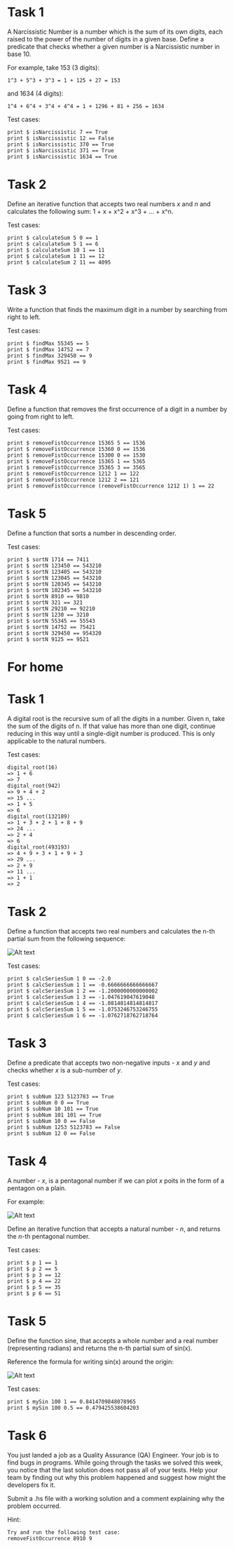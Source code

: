 # Task 1
A Narcissistic Number is a number which is the sum of its own digits, each raised to the power of the number of digits in a given base. Define a predicate that checks whether a given number is a Narcissistic number in base 10.

For example, take 153 (3 digits):

    1^3 + 5^3 + 3^3 = 1 + 125 + 27 = 153

and 1634 (4 digits):

    1^4 + 6^4 + 3^4 + 4^4 = 1 + 1296 + 81 + 256 = 1634

Test cases:

    print $ isNarcissistic 7 == True
    print $ isNarcissistic 12 == False
    print $ isNarcissistic 370 == True
    print $ isNarcissistic 371 == True
    print $ isNarcissistic 1634 == True

# Task 2
Define an iterative function that accepts two real numbers *x* and *n* and calculates the following sum: 1 + x + x^2 + x^3 + ... + x^n.

Test cases:

    print $ calculateSum 5 0 == 1
    print $ calculateSum 5 1 == 6
    print $ calculateSum 10 1 == 11
    print $ calculateSum 1 11 == 12
    print $ calculateSum 2 11 == 4095

# Task 3
Write a function that finds the maximum digit in a number by searching from right to left.

Test cases:

    print $ findMax 55345 == 5
    print $ findMax 14752 == 7
    print $ findMax 329450 == 9
    print $ findMax 9521 == 9

# Task 4
Define a function that removes the first occurrence of a digit in a number by going from right to left.

Test cases:

    print $ removeFistOccurrence 15365 5 == 1536
    print $ removeFistOccurrence 15360 0 == 1536
    print $ removeFistOccurrence 15300 0 == 1530
    print $ removeFistOccurrence 15365 1 == 5365
    print $ removeFistOccurrence 35365 3 == 3565
    print $ removeFistOccurrence 1212 1 == 122
    print $ removeFistOccurrence 1212 2 == 121
    print $ removeFistOccurrence (removeFistOccurrence 1212 1) 1 == 22

# Task 5
Define a function that sorts a number in descending order.

Test cases:

    print $ sortN 1714 == 7411
    print $ sortN 123450 == 543210
    print $ sortN 123405 == 543210
    print $ sortN 123045 == 543210
    print $ sortN 120345 == 543210
    print $ sortN 102345 == 543210
    print $ sortN 8910 == 9810
    print $ sortN 321 == 321
    print $ sortN 29210 == 92210
    print $ sortN 1230 == 3210
    print $ sortN 55345 == 55543
    print $ sortN 14752 == 75421
    print $ sortN 329450 == 954320
    print $ sortN 9125 == 9521

# For home
# Task 1
A digital root is the recursive sum of all the digits in a number. Given n, take the sum of the digits of n. If that value has more than one digit, continue reducing in this way until a single-digit number is produced. This is only applicable to the natural numbers.

Test cases:
    
    digital_root(16)
    => 1 + 6
    => 7
    digital_root(942)
    => 9 + 4 + 2
    => 15 ...
    => 1 + 5
    => 6
    digital_root(132189)
    => 1 + 3 + 2 + 1 + 8 + 9
    => 24 ...
    => 2 + 4
    => 6
    digital_root(493193)
    => 4 + 9 + 3 + 1 + 9 + 3
    => 29 ...
    => 2 + 9
    => 11 ...
    => 1 + 1
    => 2

# Task 2
Define a function that accepts two real numbers and calculates the n-th partial sum from the following sequence:

![Alt text](pictures/sequence.png?raw=true "sequence")

Test cases:

    print $ calcSeriesSum 1 0 == -2.0
    print $ calcSeriesSum 1 1 == -0.6666666666666667
    print $ calcSeriesSum 1 2 == -1.2000000000000002
    print $ calcSeriesSum 1 3 == -1.047619047619048
    print $ calcSeriesSum 1 4 == -1.0814814814814817
    print $ calcSeriesSum 1 5 == -1.0753246753246755
    print $ calcSeriesSum 1 6 == -1.0762718762718764

# Task 3
Define a predicate that accepts two non-negative inputs - *x* and *y* and checks whether *x* is a sub-number of *y*.

Test cases:

    print $ subNum 123 5123783 == True
    print $ subNum 0 0 == True
    print $ subNum 10 101 == True
    print $ subNum 101 101 == True
    print $ subNum 10 0 == False
    print $ subNum 1253 5123783 == False
    print $ subNum 12 0 == False

# Task 4
A number - *x*, is a pentagonal number if we can plot *x* poits in the form of a pentagon on a plain.

For example:

![Alt text](pictures/pentagon.png?raw=true "pentagon")

Define an iterative function that accepts a natural number - *n*, and returns the *n*-th pentagonal number.

Test cases:

    print $ p 1 == 1
    print $ p 2 == 5
    print $ p 3 == 12
    print $ p 4 == 22
    print $ p 5 == 35
    print $ p 6 == 51

# Task 5
Define the function sine, that accepts a whole number and a real number (representing radians) and returns the n-th partial sum of sin(x).

Reference the formula for writing sin(x) around the origin:

![Alt text](pictures/Task5.png?raw=true "Task5")

Test cases:

    print $ mySin 100 1 == 0.8414709848078965
    print $ mySin 100 0.5 == 0.479425538604203

# Task 6
You just landed a job as a Quality Assurance (QA) Engineer. Your job is to find bugs in programs. While going through the tasks we solved this week, you notice that the last solution does not pass all of your tests. Help your team by finding out why this problem happened and suggest how might the developers fix it.

Submit a .hs file with a working solution and a comment explaining why the problem occurred.

Hint:

    Try and run the following test case:
    removeFistOccurrence 8910 9